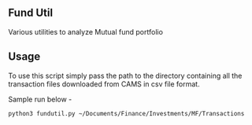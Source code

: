 ## Fund Util

Various utilities to analyze Mutual fund portfolio

## Usage

To use this script simply pass the path to the directory containing all the transaction files downloaded from CAMS in csv file format.

Sample run below -

```
python3 fundutil.py ~/Documents/Finance/Investments/MF/Transactions
```
